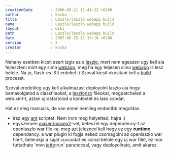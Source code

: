 ```yaml
---
creationDate        : 2006-09-21 11:41:22 +0200 
author              : kocka 
title               : Laszlo/laszlo webapp build 
name                : Laszlo/laszlo webapp build 
layout              : wiki 
path                : Laszlo/laszlo webapp build 
date                : 2007-06-25 11:19:16 +0200 
version             : 2 
creator             : kocka 
---
```

Nehany esetben kicsit azert izgis ez a [laszlo](../Laszlo.html), mert nem egeszen ugy kell ala fejleszteni mint egy sima [webapp](../webapp.html), meg ha egy teljesen sima [webapp](../webapp.html) is lesz belole. Na jo, flash-es. Kit erdekel :) Szoval kicsit okositani kell a [build](../build.html) processt.

Szoval eredetileg ugy kell alkalmazast deployolni laszlo ala hogy bemasolgatod a classfileokat, a [laszlo/lzx](../laszlo/LZX.html) fileokat, megpatcheled a web.xml-t, aztan ujrastartolod a kontextet es lass csodat.

Hat ez eleg manualis, de van ennel nemileg emberibb megoldas.

*   irsz egy [ant](../ant.html) scriptet. Nem irom meg helyetted, hajra :)
*   egyszeruen [maven/maven2](../maven/maven2.html)-vel, beteszel egy dependency-t az openlaszlo war file-ra, meg azt jelezned kell hogy ez egy __runtime__ dependency. a war plugin ki fogja neked csomagolni az openlaszlo war file-t, belerakja a sajat cuccodat es csinal belole egy uj war filet, ez mar futtathato 'mvn [jetty](../jetty.html):run' paranccsal, vagy deployolhato, amit akarsz.
